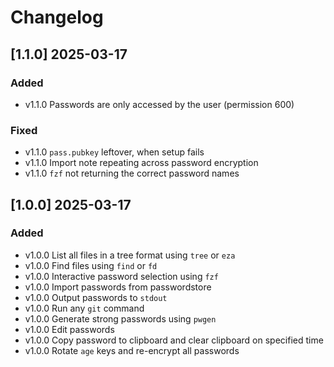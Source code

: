 # Changelog

## [1.1.0] 2025-03-17

### Added

- v1.1.0 Passwords are only accessed by the user (permission 600)

### Fixed

- v1.1.0 `pass.pubkey` leftover, when setup fails
- v1.1.0 Import note repeating across password encryption
- v1.1.0 `fzf` not returning the correct password names

## [1.0.0] 2025-03-17

### Added

- v1.0.0 List all files in a tree format using `tree` or `eza`
- v1.0.0 Find files using `find` or `fd`
- v1.0.0 Interactive password selection using `fzf`
- v1.0.0 Import passwords from passwordstore
- v1.0.0 Output passwords to `stdout`
- v1.0.0 Run any `git` command
- v1.0.0 Generate strong passwords using `pwgen`
- v1.0.0 Edit passwords
- v1.0.0 Copy password to clipboard and clear clipboard on specified time
- v1.0.0 Rotate `age` keys and re-encrypt all passwords
